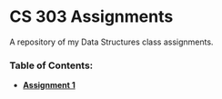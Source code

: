 # CS 303 Assignments
A repository of my Data Structures class assignments.

### Table of Contents:
* **[Assignment 1](Assignment1/report_1.md)**
